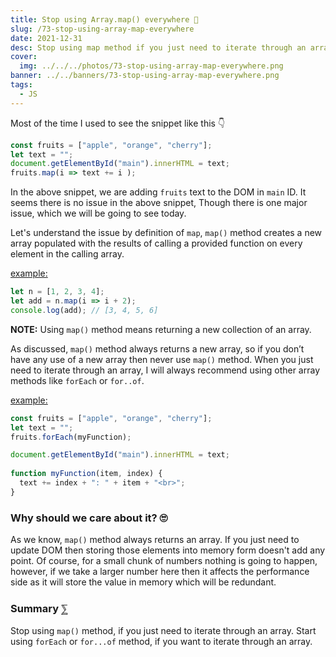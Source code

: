 ```yaml
---
title: Stop using Array.map() everywhere 🥵
slug: /73-stop-using-array-map-everywhere
date: 2021-12-31
desc: Stop using map method if you just need to iterate through an array.
cover:
  img: ../../../photos/73-stop-using-array-map-everywhere.png
banner: ../../banners/73-stop-using-array-map-everywhere.png
tags:
  - JS
---
```


<span class='first-letter'>M</span>ost of the time I used to see the snippet like this 👇

```js
const fruits = ["apple", "orange", "cherry"];
let text = "";
document.getElementById("main").innerHTML = text;
fruits.map(i => text += i );
```

In the above snippet, we are adding `fruits` text to the DOM in `main` ID.
It seems there is no issue in the above snippet, Though there is one major issue, which we will be going to see today.

Let's understand the issue by definition of `map`, `map()` method creates a new array populated with the results of calling a provided function on every element in the calling array.

<u>example:</u>

```js
let n = [1, 2, 3, 4];
let add = n.map(i => i + 2);
console.log(add); // [3, 4, 5, 6]
```

**NOTE:** Using `map()` method means returning a new collection of an array.

As discussed, `map()` method always returns a new array, so if you don’t have any use of a new array then never use `map()` method.
When you just need to iterate through an array, I will always recommend using other array methods like `forEach` or `for..of`.

<u>example:</u>

```js
const fruits = ["apple", "orange", "cherry"];
let text = "";
fruits.forEach(myFunction);

document.getElementById("main").innerHTML = text;
 
function myFunction(item, index) {
  text += index + ": " + item + "<br>"; 
}
```


### Why should we care about it? 🙄

As we know, `map()` method always returns an array. If you just need to update DOM then storing those elements into memory form doesn't add any point.
Of course, for a small chunk of numbers nothing is going to happen, however, if we take a larger number here then it affects the performance side as it will store the value in memory which will be redundant.

### Summary  ⅀

Stop using `map()` method, if you just need to iterate through an array. 
Start using `forEach` or `for...of` method, if you want to iterate through an array.